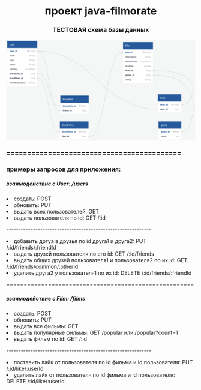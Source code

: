 <h1 align="center">проект java-filmorate</h1>
<h3 align="center">ТЕСТОВАЯ схема базы данных</h3>
<img src="src/main/resources/templates/схема базы данных.png" alt="схема базы данных" align="center">
<h3>==========================================</h3>
<h3>примеры запросов для приложения:</h3>

<h5>взаимодействие с User: /users</h5>
<li>создать: POST</li>
<li>обновить: PUT</li>
<li>выдать всех пользователей: GET</li>
<li>выдать пользователя по id: GET /:id</li>
<p>------------------------------------------------------------</p>
<li>добавить дргуа в друзья по id друга1 и друга2: PUT /:id/friends/:friendId</li>
<li>выдать друзей пользователя по его id: GET /:id/friends</li>
<li>выдать общих друзей пользователя1 и пользователя2 по их id: GET /:id/friends/common/:otherId</li>
<li>удалить друга2 у пользователя1 по их id: DELETE /:id/friends/:friendId</li>

<p>======================================================</p>

<h5>взаимодействие с Film: /films</h5>
<li>создать: POST</li>
<li>обновить: PUT</li>
<li>выдать все фильмы: GET</li>
<li>выдать популярные фильмы: GET /popular или /popular?count=1</li>
<li>выдать фильм по id: GET /:id</li>
<p>------------------------------------------------------------</p>
<li>поставить лайк от пользователя по id фильма и id пользователя: PUT /:id/like/:userId</li>
<li>удалить лайк от пользователя по id фильма и id пользователя: DELETE /:id/like/:userId</li>
